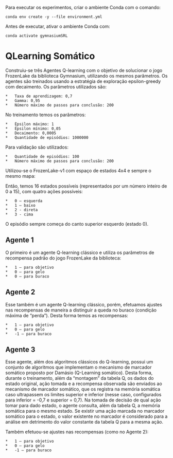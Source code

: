 Para executar os experimentos, criar o ambiente Conda com o comando:

```
conda env create -y --file environment.yml
```

Antes de executar, ativar o ambiente Conda com:

```
conda activate gymnasiumSRL
```


# QLearning Somático

Construiu-se três Agentes Q-learning com o objetivo de solucionar o jogo FrozenLake da biblioteca Gymnasium, utilizando os mesmos parâmetros. Os agentes são treinados usando a estratégia de exploração epsilon-greedy com decaimento. Os parâmetros utilizados são:

	*	Taxa de aprendizagem: 0,7
	*	Gamma: 0,95
	*	Número máximo de passos para conclusão: 200


No treinamento temos os parâmetros:

	*	Épsilon máximo: 1
	*	Épsilon mínimo: 0,05
	*	Decaimento: 0,0005
	*	Quantidade de episódios: 1000000


Para validação são utilizados:

    *	Quantidade de episódios: 100
    *	Número máximo de passos para conclusão: 200

Utilizou-se o FrozenLake-v1 com espaço de estados 4x4 e sempre o mesmo mapa:

Então, temos 16 estados possíveis (representados por um número inteiro de 0 a 15), com quatro ações possíveis:

	*	0 – esquerda
	*	1 – baixo
	*	2 - direta
	*	3 - cima

O episódio sempre começa do canto superior esquerdo (estado 0).

## Agente 1

O primeiro é um agente Q-learning clássico e utiliza os parâmetros de recompensa padrão do jogo FrozenLake da biblioteca:

	*	1 – para objetivo
	*	0 – para gelo
	*	0 – para buraco

## Agente 2

Esse também é um agente Q-learning clássico, porém, efetuamos ajustes nas recompensas de maneira a distinguir a queda no buraco (condição máxima de “perda”). Desta forma temos as recompensas:

	*	1 – para objetivo
	*	0 – para gelo
	*	-1 – para buraco

## Agente 3

Esse agente, além dos algoritmos clássicos do Q-learning, possui um conjunto de algoritmos que implementam o mecanismo de marcador somático proposto por Damásio (Q-Learning somático). Desta forma, durante o treinamento, além da “montagem” da tabela Q, os dados do estado original, ação tomada e a recompensa observada são enviados ao mecanismo de marcador somático, que os registra na memória somática caso ultrapassem os limites superior e inferior (nesse caso, configurados para inferior = -0,7 e superior = 0,7). Na tomada de decisão de qual ação tomar para dado estado, o agente consulta, além da tabela Q, a memória somática para o mesmo estado. Se existir uma ação marcada no marcador somático para o estado, o valor existente no marcador é considerado para a análise em detrimento do valor constante da tabela Q para a mesma ação.

Também efetuou-se ajustes nas recompensas (como no Agente 2):

	*	1 – para objetivo
	*	0 – para gelo
	*	-1 – para buraco
